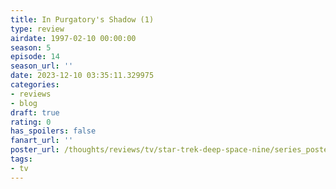 ```yaml
---
title: In Purgatory's Shadow (1)
type: review
airdate: 1997-02-10 00:00:00
season: 5
episode: 14
season_url: ''
date: 2023-12-10 03:35:11.329975
categories:
- reviews
- blog
draft: true
rating: 0
has_spoilers: false
fanart_url: ''
poster_url: /thoughts/reviews/tv/star-trek-deep-space-nine/series_poster.jpg
tags:
- tv
---
```


